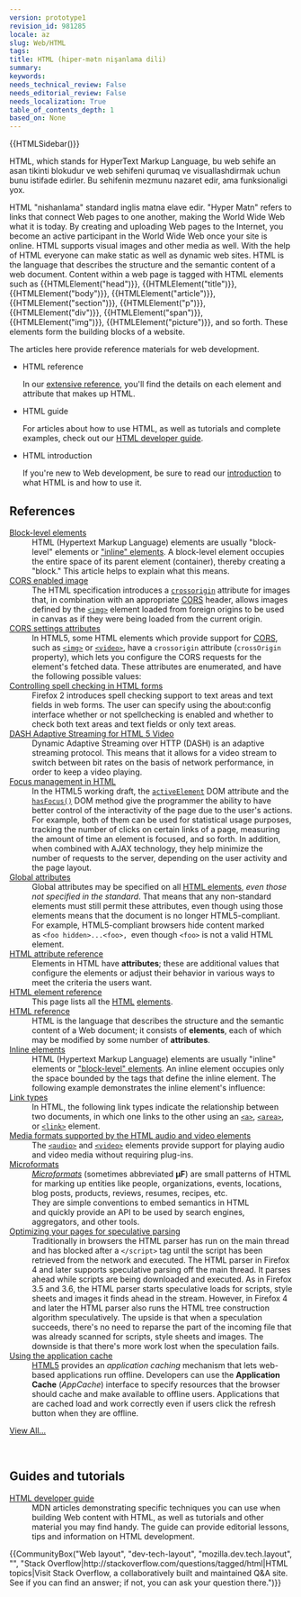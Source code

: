 ```yaml
---
version: prototype1
revision_id: 981285
locale: az
slug: Web/HTML
tags: 
title: HTML (hiper-mətn nişanlama dili)
summary: 
keywords: 
needs_technical_review: False
needs_editorial_review: False
needs_localization: True
table_of_contents_depth: 1
based_on: None
---
```

<div>{{HTMLSidebar()}}</div>

<p><span class="seoSummary">HTML, which stands for HyperText Markup Language, bu web sehife&nbsp;an asan tikinti&nbsp;blokudur ve web sehifeni qurumaq ve&nbsp;visuallashdirmak&nbsp;uchun bunu istifade edirler. Bu sehifenin mezmunu nazaret edir, ama funksionaligi yox.</span></p>

<p>HTML "nishanlama" standard&nbsp;inglis matna&nbsp;elave edir. "Hyper Matn" refers to links that connect Web pages to one another, making the World Wide Web what it is today. By creating and uploading Web pages to the Internet, you become an active participant in the World Wide Web once your site&nbsp;is online. HTML supports visual images and other media as well. With the help of HTML everyone can make static as well as dynamic web sites.&nbsp;HTML is the language that describes the structure and the semantic content of a web document. Content within a web page is tagged with HTML elements such as {{HTMLElement("head")}}, {{HTMLElement("title")}}, {{HTMLElement("body")}}, {{HTMLElement("article")}}, {{HTMLElement("section")}}, {{HTMLElement("p")}}, {{HTMLElement("div")}}, {{HTMLElement("span")}}, {{HTMLElement("img")}}, {{HTMLElement("picture")}}, and so forth. These elements form the building blocks of a website.</p>

<p>The articles here provide reference materials for web development.</p>

<section class="cleared" id="sect1">
<ul class="card-grid">
 <li><span>HTML reference</span>

  <p>In our <a href="/en-US/docs/Web/HTML/Reference">extensive reference</a>, you'll find the details on each element and attribute that makes up HTML.</p>
 </li>
 <li><span>HTML guide</span>
  <p>For articles about how to use HTML, as well as tutorials and complete examples, check out our <a href="/en-US/docs/Web/Guide/HTML">HTML developer guide</a>.</p>
 </li>
 <li><span>HTML introduction</span>
  <p>If you're new to Web development, be sure to read our <a href="https://developer.mozilla.org/en-US/docs/Web/Guide/HTML/Introduction">introduction</a> to what HTML is and how to use it.</p>
 </li>
</ul>

<div class="row topicpage-table">
<div class="section">
<h2 class="Documentation" id="Documentation" name="Documentation">References</h2>

<dl>
 <dt class="landingPageList"><a href="https://developer.mozilla.org/en-US/docs/Web/HTML/Block-level_elements">Block-level elements</a></dt>
 <dd class="landingPageList">HTML (Hypertext Markup Language) elements are usually "block-level" elements or <a href="https://developer.mozilla.org/en-US/docs/HTML/Inline_elements" title="/en-US/docs/HTML/inline_elements">"inline" elements</a>. A block-level element occupies the entire space of its parent element (container), thereby creating a "block." This article helps to explain what this means.</dd>
 <dt class="landingPageList"><a href="https://developer.mozilla.org/en-US/docs/Web/HTML/CORS_enabled_image">CORS enabled image</a></dt>
 <dd class="landingPageList">The HTML specification introduces a <code><a href="https://developer.mozilla.org/en-US/docs/Web/HTML/Element/img#attr-crossorigin">crossorigin</a></code> attribute for images that, in combination with an appropriate <a class="glossaryLink" href="https://developer.mozilla.org/en-US/docs/Glossary/CORS" title="CORS: It is insecure to allow a webpage to request any resources from any other domains without limitation. CORS (Cross-Origin Resource Sharing) is a system that determines whether to block or fulfill these requests.">CORS</a> header, allows images defined by the <a href="https://developer.mozilla.org/en-US/docs/Web/HTML/Element/img" title="The HTML Image Element (&lt;img&gt;) represents an image of the document."><code>&lt;img&gt;</code></a> element loaded from foreign origins to be used in canvas as if they were being loaded from the current origin.</dd>
 <dt class="landingPageList"><a href="https://developer.mozilla.org/en-US/docs/Web/HTML/CORS_settings_attributes">CORS settings attributes</a></dt>
 <dd class="landingPageList">In HTML5, some HTML elements which provide support for <a href="https://developer.mozilla.org/en-US/docs/HTTP/Access_control_CORS">CORS</a>, such as <a href="https://developer.mozilla.org/en-US/docs/Web/HTML/Element/img" title="The HTML Image Element (&lt;img&gt;) represents an image of the document."><code>&lt;img&gt;</code></a> or <a href="https://developer.mozilla.org/en-US/docs/Web/HTML/Element/video" title="The HTML &lt;video&gt; element is used to embed video content. It may contain several video sources, represented using the src attribute or the &lt;source&gt; element; the browser will choose the most suitable one."><code>&lt;video&gt;</code></a>, have a <code>crossorigin</code> attribute (<code>crossOrigin</code> property), which lets you configure the CORS requests for the element's fetched data. These attributes are enumerated, and have the following possible values:</dd>
 <dt class="landingPageList"><a href="https://developer.mozilla.org/en-US/docs/Web/HTML/Controlling_spell_checking_in_HTML_formsControlling_spell_checking_in_HTML_forms">Controlling spell checking in HTML forms</a></dt>
 <dd class="landingPageList">Firefox 2 introduces spell checking support to text areas and text fields in web forms. The user can specify using the about:config interface whether or not spellchecking is enabled and whether to check both text areas and text fields or only text areas.</dd>
 <dt class="landingPageList"><a href="https://developer.mozilla.org/en-US/docs/Web/HTML/DASH_Adaptive_Streaming_for_HTML_5_Video">DASH Adaptive Streaming for HTML 5 Video</a></dt>
 <dd class="landingPageList">Dynamic Adaptive Streaming over HTTP (DASH) is an adaptive streaming protocol. This means that it allows for a video stream to switch between bit rates on the basis of network performance, in order to keep a video playing.</dd>
 <dt class="landingPageList"><a href="https://developer.mozilla.org/en-US/docs/Web/HTML/Focus_management_in_HTML">Focus management in HTML</a></dt>
 <dd class="landingPageList">In the HTML5 working draft, the <code><a href="https://developer.mozilla.org/en/DOM/document.activeElement" title="en/DOM/document.activeElement">activeElement</a></code> DOM attribute and the <code><a href="https://developer.mozilla.org/en/DOM/document.hasFocus" title="en/DOM/document.hasFocus">hasFocus()</a></code> DOM method give the programmer the ability to have better control of the interactivity of the page due to the user's actions. For example, both of them can be used for statistical usage purposes, tracking the number of clicks on certain links of a page, measuring the amount of time an element is focused, and so forth. In addition, when combined with AJAX technology, they help minimize the number of requests to the server, depending on the user activity and the page layout.</dd>
 <dt class="landingPageList"><a href="https://developer.mozilla.org/en-US/docs/Web/HTML/Global_attributes">Global attributes</a></dt>
 <dd class="landingPageList">Global attributes may be specified on all <a href="https://developer.mozilla.org/en-US/docs/Web/HTML/Element">HTML elements</a>, <em>even those not specified in the standard</em>. That means that any non-standard elements must still permit these attributes, even though using those elements means that the document is no longer HTML5-compliant. For example, HTML5-compliant browsers hide content marked as&nbsp;<code>&lt;foo hidden&gt;...&lt;foo&gt;</code><code>, </code>even though <code>&lt;foo&gt;</code> is not a valid HTML element.</dd>
 <dt class="landingPageList"><a href="https://developer.mozilla.org/en-US/docs/Web/HTML/Attributes">HTML attribute reference</a></dt>
 <dd class="landingPageList">Elements in HTML have <strong>attributes</strong>; these are additional values that configure the elements or adjust their behavior in various ways to meet the criteria the users want.</dd>
 <dt class="landingPageList"><a href="https://developer.mozilla.org/en-US/docs/Web/HTML/Element">HTML element reference</a></dt>
 <dd class="landingPageList">This page&nbsp;lists all the <a class="glossaryLink" href="https://developer.mozilla.org/en-US/docs/Glossary/HTML" title="HTML: HTML (HyperText Markup Language) is a descriptive language that specifies webpage structure.">HTML</a> <a class="glossaryLink" href="https://developer.mozilla.org/en-US/docs/Glossary/Element" title="elements: An element is a part of a webpage. In XML and HTML, an element may contain a data item or a chunk of text or an image, or perhaps nothing. A typical element includes an opening tag, attributes, content, and a closing tag:">elements</a>.</dd>
 <dt class="landingPageList"><a href="https://developer.mozilla.org/en-US/docs/Web/HTML/Reference">HTML reference</a></dt>
 <dd class="landingPageList">HTML is the language that describes the structure and the semantic content of a Web document; it consists of <strong>elements</strong>, each of which may be modified by some number of <strong>attributes</strong>.</dd>
 <dt class="landingPageList"><a href="https://developer.mozilla.org/en-US/docs/Web/HTML/Inline_elemente">Inline elements</a></dt>
 <dd class="landingPageList">HTML (Hypertext Markup Language) elements are usually "inline" elements or <a href="https://developer.mozilla.org/en-US/docs/Web/HTML/Block-level_elements">"block-level" elements</a>. An inline element occupies only the space bounded by the tags that define the inline element. The following example demonstrates the inline element's influence:</dd>
 <dt class="landingPageList"><a href="https://developer.mozilla.org/en-US/docs/Web/HTML/Link_types">Link types</a></dt>
 <dd class="landingPageList">In HTML, the following link types indicate the relationship between two documents, in which one links to the other using an <a href="https://developer.mozilla.org/en-US/docs/Web/HTML/Element/a" title="The HTML &lt;a&gt; Element (or the HTML Anchor Element) defines a hyperlink, the named target destination for a hyperlink, or both."><code>&lt;a&gt;</code></a>, <a href="https://developer.mozilla.org/en-US/docs/Web/HTML/Element/area" title="The HTML &lt;area&gt; element defines a hot-spot region on an image, and optionally associates it with a hypertext link. This element is used only within a &lt;map&gt; element."><code>&lt;area&gt;</code></a>, or <a href="https://developer.mozilla.org/en-US/docs/Web/HTML/Element/link" title="The HTML Link Element (&lt;link&gt;) specifies relationships between the current document and an external resource. Possible uses for this element include defining a relational framework for navigation. This Element is most used to link to style sheets."><code>&lt;link&gt;</code></a> element.</dd>
 <dt class="landingPageList"><a href="https://developer.mozilla.org/en-US/docs/Web/HTML/Supported_media_formats">Media formats supported by the HTML audio and video elements</a></dt>
 <dd class="landingPageList">The <a href="https://developer.mozilla.org/en-US/docs/Web/HTML/Element/audio" title="The HTML &lt;audio&gt; element is used to embed sound content in documents. It may contain several audio sources, represented using the src attribute or the &lt;source&gt; element; the browser will choose the most suitable one."><code>&lt;audio&gt;</code></a> and <a href="https://developer.mozilla.org/en-US/docs/Web/HTML/Element/video" title="The HTML &lt;video&gt; element is used to embed video content. It may contain several video sources, represented using the src attribute or the &lt;source&gt; element; the browser will choose the most suitable one."><code>&lt;video&gt;</code></a> elements provide support for playing audio and video media without requiring plug-ins.</dd>
 <dt class="landingPageList"><a href="https://developer.mozilla.org/en-US/docs/Web/HTML/microformats">Microformats</a></dt>
 <dd class="landingPageList"><span class="p-summary"><a class="external external-icon" href="http://microformats.org"><dfn>Microformats</dfn></a> (sometimes abbreviated <strong>μF</strong>) are small patterns&nbsp;of HTML for marking up entities like people, organizations, events, locations, blog posts, products, reviews, resumes, recipes, etc.</span><br />
 They are simple conventions to embed semantics in HTML and&nbsp;quickly provide&nbsp;an API to be&nbsp;used by search engines, aggregators, and other tools.</dd>
 <dt class="landingPageList"><a href="https://developer.mozilla.org/en-US/docs/Web/HTML/Optimizing_your_pages_for_speculative_parsing">Optimizing your pages for speculative parsing</a></dt>
 <dd class="landingPageList">Traditionally in browsers the HTML&nbsp;parser has run on the main thread and has blocked after a <code>&lt;/script&gt;</code> tag until the script has been retrieved from the network and executed. The HTML parser in Firefox 4 and later supports speculative parsing off the main thread. It parses ahead while scripts are being downloaded and executed. As in Firefox 3.5 and 3.6, the HTML parser starts speculative loads for scripts, style sheets and images it finds ahead in the stream. However, in Firefox 4 and later the HTML parser also runs the HTML tree construction algorithm speculatively. The upside is that when a speculation succeeds, there's no need to reparse the part of the incoming file that was already scanned for scripts, style sheets and images. The downside is that there's more work lost when the speculation fails.</dd>
 <dt class="landingPageList"><a href="https://developer.mozilla.org/en-US/docs/Web/HTML/Using_the_application_cache">Using the application cache</a></dt>
 <dd class="landingPageList"><a href="https://developer.mozilla.org/en-US/docs/HTML/HTML5" title="HTML/HTML5">HTML5</a> provides an <em>application caching</em> mechanism that lets web-based applications run offline. Developers can use the <strong>Application Cache</strong> (<em>AppCache</em>) interface to specify resources that the browser should cache and make available to offline users. Applications that are cached load and work correctly even if users click the refresh button when they are offline.</dd>
</dl>

<p><span class="alllinks"><a href="/en-US/docs/tag/HTML" title="Article tagged: HTML">View All...</a></span></p>
</div>

<p>&nbsp;</p>

<div class="section">
<h2 class="Tools" id="Tools" name="Tools">Guides and tutorials</h2>

<dl>
 <dt><a href="/en-US/docs/Web/Guide/HTML">HTML developer guide</a></dt>
 <dd>MDN articles demonstrating specific techniques you can use when building Web content with HTML, as well as tutorials and other material you may find handy. The guide can provide editorial lessons, tips and information on HTML development.</dd>
</dl>
</div>
</div>

<p>{{CommunityBox("Web layout", "dev-tech-layout", "mozilla.dev.tech.layout", "", "Stack Overflow|http://stackoverflow.com/questions/tagged/html|HTML topics|Visit Stack Overflow, a collaboratively built and maintained Q&amp;A site. See if you can find an answer; if not, you can ask your question there.")}}</p>
</section>


